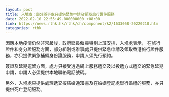 ```yaml
---
layout: post
title: 入境處：部分辦事處只提供緊急申請及領取旅行證件服務
date: 2022-02-10 22:55:49.000000000 +08:00
link: https://news.rthk.hk/rthk/ch/component/k2/1633058-20220210.htm
categories: rthk
---
```


因應本地疫情仍然非常嚴峻，政府延長僱員特別上班安排，入境處表示， 在旅行證件和身分證服務方面，部分組別或辦事處只提供緊急申請及領取香港旅行證件服務，亦只提供緊急補領身份證服務，申請人須先行預約。

簽證及延期逗留方面，處方只接受透過網上服務遞交及以投遞方式遞交的緊急延期申請，申請人必須提供本地聯絡電話號碼。

另外，入境處只提供處理遞交擬結婚通知書及在婚姻登記處舉行婚禮的服務，亦只提供死亡登記服務。
